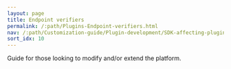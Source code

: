 ```yaml
---
layout: page
title: Endpoint verifiers
permalink: /:path/Plugins-Endpoint-verifiers.html
nav: /:path/Customization-guide/Plugin-development/SDK-affecting-plugins/Plugins-Endpoint-verifiers
sort_idx: 10
---
```


Guide for those looking to modify and/or extend the platform.